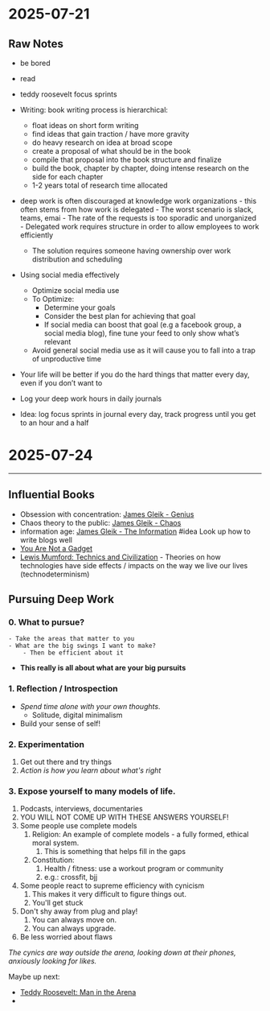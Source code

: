# 2025-07-21 

## Raw Notes
- be bored
- read
- teddy roosevelt focus sprints

- Writing: book writing process is hierarchical:
	- float ideas on short form writing
	- find ideas that gain traction / have more gravity
	- do heavy research on idea at broad scope
	- create a proposal of what should be in the book
	- compile that proposal into the book structure and finalize
	- build the book, chapter by chapter, doing intense research on the side for each chapter
	- 1-2 years total of research time allocated

- deep work is often discouraged at knowledge work organizations
		- this often stems from how work is delegated
		- The worst scenario is slack,  teams, emai
		- The rate of the requests is too sporadic and unorganized 
		- Delegated work requires structure in order to allow employees to work efficiently
	- The solution requires someone having ownership over work distribution and scheduling

- Using social media effectively
	- Optimize social media use
	- To Optimize:
		- Determine your goals
		- Consider the best plan for achieving that goal
		- If social media can boost that goal (e.g a facebook group, a social media blog), fine tune your feed to only show what’s relevant
	- Avoid general social media use as it will cause you to fall into a trap of unproductive time 

- Your life will be better if you do the hard things that matter every day, even if you don’t want to

- Log your deep work hours in daily journals

- Idea: log focus sprints in journal every day, track progress until you get to an hour and a half


# 2025-07-24
___
## Influential Books
- Obsession with concentration: [James Gleik - Genius](https://archive.nytimes.com/www.nytimes.com/books/97/09/21/reviews/feynman-genius.html?scp=51&sq=harvard+spy&st=cse)
- Chaos theory to the public: [James Gleik - Chaos](https://en.wikipedia.org/wiki/Chaos:_Making_a_New_Science)
- information age: [James Gleik - The Information](https://en.wikipedia.org/wiki/The_Information:_A_History,_a_Theory,_a_Flood)
#idea Look up how to write blogs well
- [You Are Not a Gadget](https://www.amazon.com/You-Are-Not-Gadget-Manifesto/dp/0307389979)
- [Lewis Mumford: Technics and Civilization](https://en.wikipedia.org/wiki/Technics_and_Civilization) - Theories on how technologies have side effects / impacts on the way we live our lives (technodeterminism)

## Pursuing Deep Work
### 0. What to pursue?
	- Take the areas that matter to you
	- What are the big swings I want to make?
		- Then be efficient about it
- **This really is all about what are your big pursuits**

### 1. Reflection / Introspection
- *Spend time alone with your own thoughts*. 
	- Solitude, digital minimalism
- Build your sense of self!

### 2. Experimentation
1. Get out there and try things
2. *Action is how you learn about what's right*

### 3. Expose yourself to many models of life.
1. Podcasts, interviews, documentaries
2. YOU WILL NOT COME UP WITH THESE ANSWERS YOURSELF!
3. Some people use complete models
	1. Religion: An example of complete models - a fully formed, ethical moral system. 
		1. This is something that helps fill in the gaps
	2. Constitution:
		1. Health / fitness: use a workout program or community
		2. e.g.: crossfit, bjj
4. Some people react to supreme efficiency with cynicism
	1. This makes it very difficult to figure things out.
	2. You'll get stuck
5. Don't shy away from plug and play! 
	1. You can always move on.
	2. You can always upgrade.
6. Be less worried about flaws

*The cynics are way outside the arena, looking down at their phones, anxiously looking for likes.*

Maybe up next:  
- [Teddy Roosevelt: Man in the Arena](https://www.theodorerooseveltcenter.org/Learn-About-TR/TR-Encyclopedia/Culture-and-Society/Man-in-the-Arena.aspx)
- 